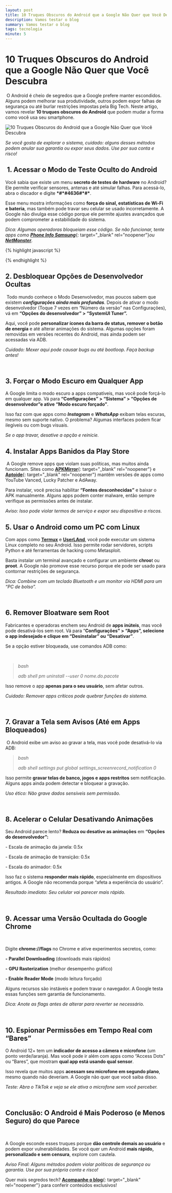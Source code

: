 ```yaml
---
layout: post
title: 10 Truques Obscuros do Android que a Google Não Quer que Você Descubra
description: Vamos testar o blog
summary: Vamos testar o blog
tags: tecnologia
minute: 5
---
```

# 10 Truques Obscuros do Android que a Google Não Quer que Você Descubra

&nbsp;O Android é cheio de segredos que a Google prefere manter escondidos. Alguns podem melhorar sua produtividade, outros podem expor falhas de segurança ou até burlar restrições impostas pela Big Tech. Neste artigo, vamos revelar **10 truques obscuros do Android** que podem mudar a forma como você usa seu smartphone.

![10 Truques Obscuros do Android que a Google Não Quer que Você Descubra](https://i.imgur.com/QRjRf6G.png)

*Se você gosta de explorar o sistema, cuidado: alguns desses métodos podem anular sua garantia ou expor seus dados. Use por sua conta e risco!*

## &nbsp;1. Acessar o Modo de Teste Oculto do Android

Você sabia que existe um menu **secreto de testes de hardware** no Android? Ele permite verificar sensores, antenas e até simular falhas. Para acessá-lo, abra o discador e digite **\*#\*#4636#\*#\***.

Esse menu mostra informações como **força do sinal, estatísticas de Wi-Fi e bateria**, mas também pode travar seu celular se usado incorretamente. A Google não divulga esse código porque ele permite ajustes avançados que podem comprometer a estabilidade do sistema.

*Dica: Algumas operadoras bloqueiam esse código. Se não funcionar, tente apps como* [***Phone Info Samsung***](https://play.google.com/store/apps/details?id=io.uax.phoneinfo&amp;hl=en-US&amp;pli=1){: target="_blank" rel="noopener"}*ou* [***NetMonster***](https://play.google.com/store/apps/details?id=cz.mroczis.netmonster&amp;hl=en-US)*.*&nbsp;

{% highlight javascript %}
<script async="async" data-cfasync="false" src="//empireneithermovies.com/b98c035d7578af7dbfa24e41c4890e8b/invoke.js"></script>
<div id="container-b98c035d7578af7dbfa24e41c4890e8b"></div>
{% endhighlight %}

## 2\. Desbloquear Opções de Desenvolvedor Ocultas

&nbsp;Todo mundo conhece o  Modo Desenvolvedor, mas poucos sabem que existem ***configurações ainda mais profundas***. Depois de ativar o modo desenvolvedor (Toque 7 vezes em “Número da versão” nas Configurações), vá em **“Opções do desenvolvedor” &gt; “SystemUI Tuner”.**

Aqui, você pode **personalizar ícones da barra de status, remover o botão de energia** e até alterar animações do sistema. Algumas opções foram removidas em versões recentes do Android, mas ainda podem ser acessadas via ADB.

*Cuidado: Mexer aqui pode causar bugs ou até bootloop. Faça backup antes!*

&nbsp;

## 3\. Forçar o Modo Escuro em Qualquer App

A Google limita o modo escuro a apps compatíveis, mas você pode forçá-lo em qualquer app. Vá para **“Configurações” &gt; “Sistema” &gt; “Opções de desenvolvedor”e ative “Modo escuro forçado”**.

Isso faz com que apps como ***Instagram*** e ***WhatsApp*** exibam telas escuras, mesmo sem suporte nativo. O problema? Algumas interfaces podem ficar ilegíveis ou com bugs visuais.

*Se o app travar, desative a opção e reinicie.*

## 4\. Instalar Apps Banidos da Play Store

&nbsp;A Google remove apps que violam suas políticas, mas muitos ainda funcionam. Sites como [**APKMirror**](https://www.apkmirror.com/){: target="_blank" rel="noopener"} e [**Aptoide**](https://aptoide.br.aptoide.com/app){: target="_blank" rel="noopener"} mantêm versões de apps como YouTube Vanced, Lucky Patcher e AdAway.

Para instalar, você precisa habilitar **“Fontes desconhecidas”** e baixar o APK manualmente. Alguns apps podem conter malware, então sempre verifique as permissões antes de instalar.

*Aviso: Isso pode violar termos de serviço e expor seu dispositivo a riscos.*

## 5\. Usar o Android como um PC com Linux

Com apps como [**Termux**](https://termux.dev/en/) e [**UserLAnd**](https://play.google.com/store/apps/details?id=tech.ula&amp;hl=pt-BR), você pode executar um sistema Linux completo no seu Android. Isso permite rodar servidores, scripts Python e até ferramentas de hacking como Metasploit.

Basta instalar um terminal avançado e configurar um ambiente **chroo**t ou **proot**. A Google não promove esse recurso porque ele pode ser usado para contornar restrições de segurança.

*Dica: Combine com um teclado Bluetooth e um monitor via HDMI para um “PC de bolso”.*

&nbsp;

## 6\. Remover Bloatware sem Root

Fabricantes e operadoras enchem seu Android de **apps inúteis**, mas você pode desativá-los sem root. Vá para “**Configurações” &gt; “Apps”, selecione o app indesejado e clique em “Desinstalar” ou “Desativar”**.

Se a opção estiver bloqueada, use comandos ADB como:

&nbsp;

> *bash*
>
> *adb shell pm uninstall --user 0 nome.do.pacote*

Isso remove o app **apenas para o seu usuário**, sem afetar outros.

*Cuidado: Remover apps críticos pode quebrar funções do sistema.*

&nbsp;

## 7\. Gravar a Tela sem Avisos (Até em Apps Bloqueados)

&nbsp;O Android exibe um aviso ao gravar a tela, mas você pode desativá-lo via ADB:

> *bash*
>
> *adb shell settings put global settings\_screenrecord\_notification 0*

Isso permite **gravar telas de banco, jogos e apps restritos** sem notificação. Alguns apps ainda podem detectar e bloquear a gravação.

*Uso ético: Não grave dados sensíveis sem permissão.*

&nbsp;

## 8\. Acelerar o Celular Desativando Animações

Seu Android parece lento? **Reduza ou desative as animações** em **“Opções do desenvolvedor”:**

\- Escala de animação da janela: 0.5x

\- Escala de animação de transição: 0.5x

\- Escala do animador: 0.5x

Isso faz o sistema **responder mais rápido**, especialmente em dispositivos antigos. A Google não recomenda porque “afeta a experiência do usuário”.

*Resultado imediato: Seu celular vai parecer mais rápido.*

&nbsp;

## 9\. Acessar uma Versão Ocultada do Google Chrome

&nbsp;

Digite **chrome://flags** no Chrome e ative experimentos secretos, como:

**\-** **Parallel Downloading** (downloads mais rápidos)

**\-** **GPU Rasterization** (melhor desempenho gráfico)

**\- Enable Reader Mode** (modo leitura forçado)

Alguns recursos são instáveis e podem travar o navegador. A Google testa essas funções sem garantia de funcionamento.

*Dica: Anote as flags antes de alterar para reverter se necessário.*

&nbsp;

## 10\. Espionar Permissões em Tempo Real com “Bares”

O Android 12+ tem um **indicador de acesso a câmera e microfone** (um ponto verde/laranja). Mas você pode ir além com apps como “Access Dots” ou “Bares”, que mostram **qual app está usando qual sensor**.

Isso revela que muitos apps **acessam seu microfone em segundo plano**, mesmo quando não deveriam. A Google não quer que você saiba disso.

*Teste: Abra o TikTok e veja se ele ativa o microfone sem você perceber.*

&nbsp;

## Conclusão: O Android é Mais Poderoso (e Menos Seguro) do que Parece

&nbsp;

A Google esconde esses truques porque **dão controle demais ao usuário** e podem expor vulnerabilidades. Se você quer um Android **mais rápido, personalizado e sem censura**, explore com cautela.

*Aviso Final: Alguns métodos podem violar políticas de segurança ou garantia. Use por sua própria conta e risco!*

Quer mais segredos tech? [**Acompanhe o blog**](https://casadosnerds.github.io/){: target="_blank" rel="noopener"} para conferir conteúdos exclusivos!